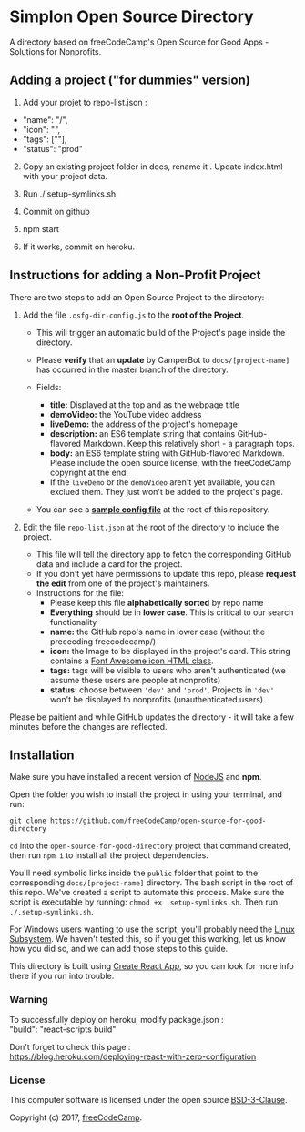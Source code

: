 # Simplon Open Source Directory

A directory based on freeCodeCamp's Open Source for Good Apps - Solutions for Nonprofits.

## Adding a project ("for dummies" version)
1. Add your projet to repo-list.json :
* "name": "<github user name>/<github project name>",
* "icon": "<font-awesome icon name>",
* "tags": ["<tag>"],
* "status": "prod"

2. Copy an existing project folder in docs, rename it <github project name>.
Update index.html with your project data.

3. Run ./.setup-symlinks.sh

4. Commit on github

5. npm start

6. If it works, commit on heroku.

## Instructions for adding a Non-Profit Project

There are two steps to add an Open Source Project to the directory:

1. Add the file `.osfg-dir-config.js` to the **root of the Project**.
    * This will trigger an automatic build of the Project's page inside the directory.
    * Please **verify** that an **update** by CamperBot to `docs/[project-name]` has occurred in the master branch of the directory.
    * Fields:
      * **title:** Displayed at the top and as the webpage title
      * **demoVideo:** the YouTube video address
      * **liveDemo:** the address of the project's homepage
      * **description:** an ES6 template string that contains GitHub-flavored Markdown. Keep this relatively short - a paragraph tops.
      * **body:** an ES6 template string with GitHub-flavored Markdown. Please include the open source license, with the  freeCodeCamp copyright at the end.
      * If the `liveDemo` or the `demoVideo` aren't yet available, you can exclued them. They just won't be added to the project's page.

    * You can see a [**sample config file**](https://github.com/freeCodeCamp/open-source-for-good-directory/blob/master/.osfg-dir-config.js) at the root of this repository.

2. Edit the file `repo-list.json` at the root of the directory to include the project.
    * This file will tell the directory app to fetch the corresponding GitHub data and include a card for the project.
    * If you don't yet have permissions to update this repo, please **request the edit** from one of the project's  maintainers.
    * Instructions for the file:
      * Please keep this file **alphabetically sorted** by repo name
      * **Everything** should be in **lower case**. This is critical to our search functionality
      * **name:** the GitHub repo's name in lower case (without the preceeding freecodecamp/)
      * **icon:** the Image to be displayed in the project's card. This string contains a
        [Font Awesome icon HTML class](http://fontawesome.io/icons/).
      * **tags:** tags will be visible to users who aren't authenticated (we assume these users are people at nonprofits)
      * **status:** choose between `'dev'` and `'prod'`. Projects in `'dev'` won't be displayed to nonprofits (unauthenticated users).

Please be paitient and while GitHub updates the directory - it will take a few minutes before the changes are reflected.


## Installation

Make sure you have installed a recent version of [NodeJS](https://nodejs.org/) and **npm**.

Open the folder you wish to install the project in using your terminal, and run:

`git clone https://github.com/freeCodeCamp/open-source-for-good-directory`

`cd` into the `open-source-for-good-directory` project that command created, then run `npm i` to install all the project dependencies.

You'll need symbolic links inside the `public` folder that point to the corresponding `docs/[project-name]` directory. The bash script in the root of this repo. We've created a script to automate this process. Make sure the script is executable by running: `chmod +x .setup-symlinks.sh`. Then run `./.setup-symlinks.sh`.

For Windows users wanting to use the script, you'll probably need the [Linux Subsystem](https://msdn.microsoft.com/en-us/commandline/wsl/about). We haven't tested this, so if you get this working, let us know how you did so, and we can add those steps to this guide.

This directory is built using [Create React App](https://github.com/facebookincubator/create-react-app), so you can look for more info there if you run into trouble.

### Warning
To successfully deploy on heroku, modify package.json :    
"build": "react-scripts build"      

Don't forget to check this page :    
https://blog.heroku.com/deploying-react-with-zero-configuration


### License

This computer software is licensed under the open source [BSD-3-Clause](https://github.com/freeCodeCamp/open-source-for-good-directory/blob/master/LICENSE.md).

Copyright (c) 2017, [freeCodeCamp](https://www.freecodecamp.org).

